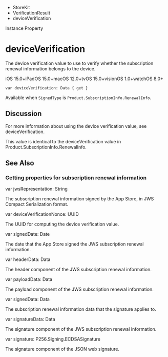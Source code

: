 

- StoreKit
- VerificationResult
-  deviceVerification 

Instance Property

# deviceVerification

The device verification value to use to verify whether the subscription renewal information belongs to the device.

iOS 15.0+iPadOS 15.0+macOS 12.0+tvOS 15.0+visionOS 1.0+watchOS 8.0+

``` source
var deviceVerification: Data { get }
```

Available when `SignedType` is `Product.SubscriptionInfo.RenewalInfo`.

## Discussion

For more information about using the device verification value, see deviceVerification.

This value is identical to the deviceVerification value in Product.SubscriptionInfo.RenewalInfo.

## See Also

### Getting properties for subscription renewal information

var jwsRepresentation: String

The subscription renewal information signed by the App Store, in JWS Compact Serialization format.

var deviceVerificationNonce: UUID

The UUID for computing the device verification value.

var signedDate: Date

The date that the App Store signed the JWS subscription renewal information.

var headerData: Data

The header component of the JWS subscription renewal information.

var payloadData: Data

The payload component of the JWS subscription renewal information.

var signedData: Data

The subscription renewal information data that the signature applies to.

var signatureData: Data

The signature component of the JWS subscription renewal information.

var signature: P256.Signing.ECDSASignature

The signature component of the JSON web signature.


